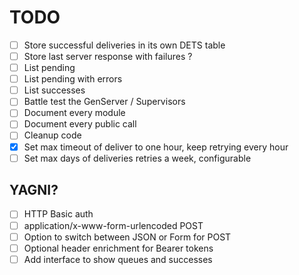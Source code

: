 # TODO

- [ ] Store successful deliveries in its own DETS table
- [ ] Store last server response with failures ?
- [ ] List pending
- [ ] List pending with errors
- [ ] List successes
- [ ] Battle test the GenServer / Supervisors
- [ ] Document every module
- [ ] Document every public call
- [ ] Cleanup code
- [x] Set max timeout of deliver to one hour, keep retrying every hour
- [ ] Set max days of deliveries retries a week, configurable

## YAGNI?
- [ ] HTTP Basic auth
- [ ] application/x-www-form-urlencoded POST
- [ ] Option to switch between JSON or Form for POST
- [ ] Optional header enrichment for Bearer tokens
- [ ] Add interface to show queues and successes
